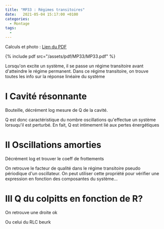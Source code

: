 ```yaml
---
title: "MP33 : Régimes transitoires"
date:   2021-05-04 15:17:00 +0100
categories:
  - Montage
tags:
  -  
---
```

Calculs et photo : [Lien du PDF](/assets/pdf/MP33/MP33.pdf)

{% include pdf src="/assets/pdf/MP33/MP33.pdf" %}

Lorsqu'on excite un système, il se passe un régime transitoire avant d'atteindre le régime permanent. Dans ce régime transitoire, on trouve toutes les info sur la réponse linéaire du système

# I Cavité résonnante
Bouteille, décrément log mesure de Q de la cavité.

Q est donc caractéristique du nombre oscillations qu'effectue un système lorsuqu'il est perturbé. En fait, Q est intimement lié aux pertes énergétiques

# II Oscillations amorties
Décrément log et trouver le coeff de frottements

On retrouve le facteur de qualité dans le régime transitoire pseudo périodique d'un oscillateur. On peut utiliser cette propriété pour vérifier une expression en fonction des composantes du système...

# III Q du colpitts en fonction de R?

On retrouve une droite ok

Ou celui du RLC beurk

